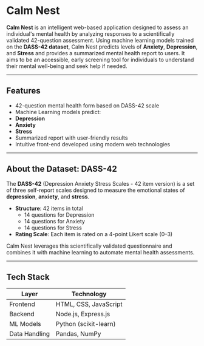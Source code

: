 # Calm Nest 

**Calm Nest** is an intelligent web-based application designed to assess an individual's mental health by analyzing responses to a scientifically validated 42-question assessment. Using machine learning models trained on the **DASS-42 dataset**, Calm Nest predicts levels of **Anxiety**, **Depression**, and **Stress** and provides a summarized mental health report to users. It aims to be an accessible, early screening tool for individuals to understand their mental well-being and seek help if needed.

---

##  Features

-  42-question mental health form based on DASS-42 scale
-  Machine Learning models predict:
  - **Depression**
  - **Anxiety**
  - **Stress**
-  Summarized report with user-friendly results
-  Intuitive front-end developed using modern web technologies

---

##  About the Dataset: DASS-42

The **DASS-42** (Depression Anxiety Stress Scales - 42 item version) is a set of three self-report scales designed to measure the emotional states of **depression**, **anxiety**, and **stress**.

- **Structure**: 42 items in total
  - 14 questions for Depression
  - 14 questions for Anxiety
  - 14 questions for Stress
- **Rating Scale**: Each item is rated on a 4-point Likert scale (0–3)


Calm Nest leverages this scientifically validated questionnaire and combines it with machine learning to automate mental health assessments.

---

##  Tech Stack

| Layer        | Technology            |
|--------------|------------------------|
| Frontend     | HTML, CSS, JavaScript |
| Backend      | Node.js, Express.js     |
| ML Models    | Python (scikit-learn) |
| Data Handling| Pandas, NumPy           |



